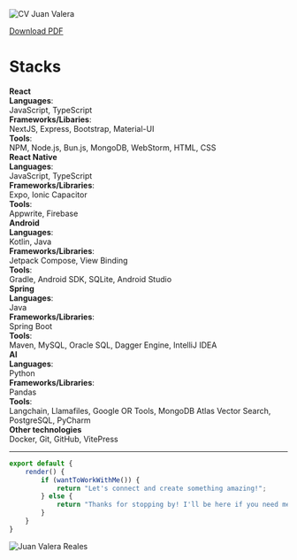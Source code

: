 <img src= "/assets/CV_JuanValera.png" class="mx-auto max-w-md mb-6" alt="CV Juan Valera">

[Download PDF](CV_JuanValera.pdf)

##
# Stacks

<div class="grid mt-6">
    <div class="grid-item">
        <div class="card-title"><b>React</b></div>
        <span class="text"><b>Languages</b>:<br> JavaScript, TypeScript</span>
        <br>
        <span class="text"><b>Frameworks/Libaries</b>:<br> NextJS, Express, Bootstrap, Material-UI</span>
        <br>
        <span class="text"><b>Tools</b>:<br> NPM, Node.js, Bun.js, MongoDB, WebStorm, HTML, CSS</span>
    </div>
    <div class="grid-item">
        <div class="card-title"><b>React Native</b></div>
        <span class="text"><b>Languages</b>:<br> JavaScript, TypeScript</span>
        <br>
        <span class="text"><b>Frameworks/Libraries</b>:<br> Expo, Ionic Capacitor</span>
        <br>
        <span class="text"><b>Tools</b>:<br> Appwrite, Firebase</span>
    </div> 
    <div class="grid-item">
        <div class="card-title"><b>Android</b></div>
        <span class="text"><b>Languages</b>:<br> Kotlin, Java</span>
        <br>
        <span class="text"><b>Frameworks/Libraries</b>:<br> Jetpack Compose, View Binding</span>
        <br>
        <span class="text"><b>Tools</b>:<br> Gradle, Android SDK, SQLite, Android Studio</span>
    </div>
    <div class="grid-item">
        <div class="card-title"><b>Spring</b></div>
        <span class="text"><b>Languages</b>:<br> Java</span>
        <br>
        <span class="text"><b>Frameworks/Libraries</b>:<br> Spring Boot</span>
        <br>
        <span class="text"><b>Tools</b>:<br> Maven, MySQL, Oracle SQL, Dagger Engine, IntelliJ IDEA</span>
    </div>
    <div class="grid-item">
        <div class="card-title"><b>AI</b></div>
        <span class="text"><b>Languages</b>:<br> Python</span>
        <br>
        <span class="text"><b>Frameworks/Libraries</b>:<br> Pandas</span>
        <br>
        <span class="text"><b>Tools</b>:<br> Langchain, Llamafiles, Google OR Tools, MongoDB Atlas Vector Search, PostgreSQL, PyCharm
    </span>
    </div>
    <div class="grid-item">
        <div class="card-title"><b>Other technologies</b></div>
        <span class="text">Docker, Git, GitHub, VitePress</span>
    </div> 
</div>

---

```js
export default {
    render() {
        if (wantToWorkWithMe()) {
            return "Let's connect and create something amazing!"; 
        } else {
            return "Thanks for stopping by! I'll be here if you need me.";
        }
    }
}
```
<img src="/assets/portrait.png" alt="Juan Valera Reales" class="max-w-sm mx-auto mt-6">
